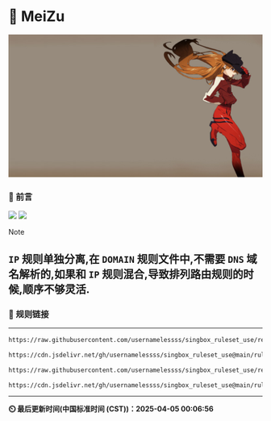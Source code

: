 
# 🧸 MeiZu
![](https://raw.githubusercontent.com/usernamelessss/picture-bed/main/images/202504042256831.jpg)
### 📣 前言
![](https://shields.io/badge/-移除重复规则-ff69b4) ![](https://shields.io/badge/-IP&nbsp;规则单独存放不与&nbsp;DOMAIN&nbsp;等混合-green)
> [!NOTE]
**`IP` 规则单独分离,在 `DOMAIN` 规则文件中,不需要 `DNS` 域名解析的,如果和 `IP` 规则混合,导致排列路由规则的时候,顺序不够灵活.**
---

###  🔗 规则链接
---

```url
https://raw.githubusercontent.com/usernamelessss/singbox_ruleset_use/refs/heads/main/rule/MeiZu/MeiZu_No_IP.json
```

```url
https://cdn.jsdelivr.net/gh/usernamelessss/singbox_ruleset_use@main/rule/MeiZu/MeiZu_No_IP.json
```

```url
https://raw.githubusercontent.com/usernamelessss/singbox_ruleset_use/refs/heads/main/rule/MeiZu/MeiZu_No_IP.srs
```

```url
https://cdn.jsdelivr.net/gh/usernamelessss/singbox_ruleset_use@main/rule/MeiZu/MeiZu_No_IP.srs
```

---
**⏲️ 最后更新时间(中国标准时间 (CST))：2025-04-05 00:06:56**